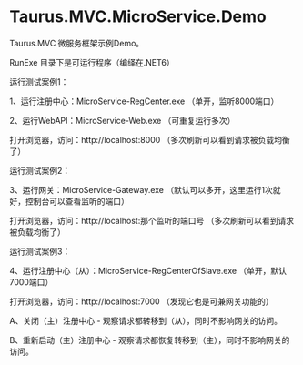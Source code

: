 # Taurus.MVC.MicroService.Demo
Taurus.MVC 微服务框架示例Demo。

RunExe 目录下是可运行程序（编绎在.NET6）

运行测试案例1：

1、运行注册中心：MicroService-RegCenter.exe （单开，监听8000端口）

2、运行WebAPI：MicroService-Web.exe （可重复运行多次）

打开浏览器，访问：http://localhost:8000 （多次刷新可以看到请求被负载均衡了）



运行测试案例2：

3、运行网关：MicroService-Gateway.exe （默认可以多开，这里运行1次就好，控制台可以查看监听的端口）

打开浏览器，访问：http://localhost:那个监听的端口号 （多次刷新可以看到请求被负载均衡了）


运行测试案例3：

4、运行注册中心（从）：MicroService-RegCenterOfSlave.exe （单开，默认7000端口）

打开浏览器，访问：http://localhost:7000 （发现它也是可兼网关功能的）

A、关闭（主）注册中心  - 观察请求都转移到（从），同时不影响网关的访问。

B、重新启动（主）注册中心 - 观察请求都恢复转移到（主），同时不影响网关的访问。

